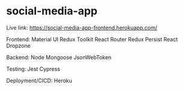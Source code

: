 # social-media-app

Live link: https://social-media-app-frontend.herokuapp.com/

Frontend:
Material UI
Redux Toolkit
React Router
Redux Persist
React Dropzone

Backend:
Node
Mongoose
JsonWebToken

Testing:
Jest
Cypress

Deployment/CICD:
Heroku
